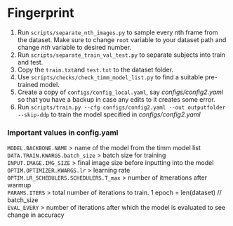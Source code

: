 # Fingerprint

1. Run `scripts/separate_nth_images.py` to sample every nth frame from the dataset. 
   Make sure to change `root` variable to your dataset path and change *nth* variable to desired number.
2. Run `scripts/separate_train_val_test.py` to separate subjects into train and test.
3. Copy the `train.txt`and `test.txt` to the dataset folder.
4. Use `scripts/checks/check_timm_model_list.py` to find a suitable pre-trained model.
5. Create a copy of `configs/config_local.yaml`, say *configs/config2.yaml* so that you have a backup in case any edits to it creates some error.
6. Run `scripts/train.py --cfg configs/config2.yaml --out outputfolder --skip-ddp` to train the model specified in *configs/config2.yaml*

### Important values in config.yaml  
`MODEL.BACKBONE.NAME` > name of the model from the timm model list  
`DATA.TRAIN.KWARGS.batch_size` > batch size for training  
`INPUT.IMAGE.IMG_SIZE` > final image size before inputting into the model  
`OPTIM.OPTIMIZER.KWARGS.lr` > learning rate  
`OPTIM.LR_SCHEDULERS.SCHEDULERS.T_max` > number of itmerations after warmup  
`PARAMS.ITERS` > total number of iterations to train. 1 epoch = len(dataset) // batch_size  
`EVAL_EVERY` > number of iterations after which the model is evaluated to see change in accuracy